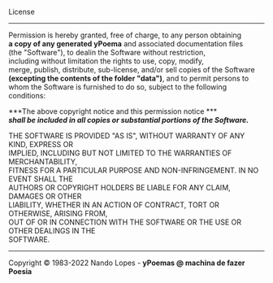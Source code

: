 License
___
Permission is hereby granted, free of charge, to any person obtaining  
**a copy of any generated yPoema** and associated documentation files  
(the "Software"), to dealin the Software without restriction,  
including without limitation the rights to use, copy, modify,  
merge, publish, distribute, sub-license, and/or sell copies of the Software  
**(excepting the contents of the folder "data")**, and to permit persons to  
whom the Software is furnished to do so, subject to the following conditions:  

***The above copyright notice and this permission notice ***  
***shall be included in all copies or substantial portions of the Software.***  

THE SOFTWARE IS PROVIDED "AS IS", WITHOUT WARRANTY OF ANY KIND, EXPRESS OR  
IMPLIED, INCLUDING BUT NOT LIMITED TO THE WARRANTIES OF MERCHANTABILITY,  
FITNESS FOR A PARTICULAR PURPOSE AND NON-INFRINGEMENT. IN NO EVENT SHALL THE  
AUTHORS OR COPYRIGHT HOLDERS BE LIABLE FOR ANY CLAIM, DAMAGES OR OTHER  
LIABILITY, WHETHER IN AN ACTION OF CONTRACT, TORT OR OTHERWISE, ARISING FROM,  
OUT OF OR IN CONNECTION WITH THE SOFTWARE OR THE USE OR OTHER DEALINGS IN THE  
SOFTWARE.  
___
Copyright © 1983-2022 Nando Lopes - **yPoemas @ machina de fazer Poesia**